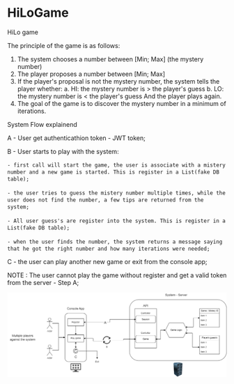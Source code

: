 # HiLoGame
HiLo game

The principle of the game is as follows:
1. The system chooses a number between [Min; Max] (the mystery number)
2. The player proposes a number between [Min; Max]
3. If the player's proposal is not the mystery number, the system tells the player whether:
a. HI: the mystery number is > the player's guess
b. LO: the mystery number is < the player's guess
And the player plays again.
4. The goal of the game is to discover the mystery number in a minimum of iterations.


System Flow explainend

A - User get authenticathion token - JWT token;


B - User starts to play with the system:

	- first call will start the game, the user is associate with a mistery number and a new game is started. This is register in a List(fake DB table);

	- the user tries to guess the mistery number multiple times, while the user does not find the number, a few tips are returned from the system;

	- All user guess's are register into the system. This is register in a List(fake DB table);

	- when the user finds the number, the system returns a message saying that he got the right number and how many iterations were needed;


C - the user can play another new game or exit from the console app;


NOTE : The user cannot play the game without register and get a valid token from the server - Step A;


![Image alt text](Resources/hilo-flow.png?raw=true "HiLo game flow")